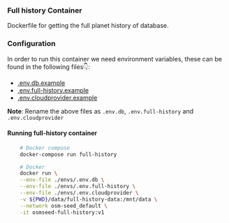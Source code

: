 ### Full history Container

Dockerfile for getting the full planet history of database.

### Configuration

In order to run this container we need environment variables, these can be found in the following files👇:

- [.env.db.example](./../../envs/.env.db.example)
- [.env.full-history.example](./../../envs/.env.full-history.example)
- [.env.cloudprovider.example](./../../envs/.env.cloudprovider.example)

**Note**: Rename the above files as `.env.db`, `.env.full-history` and `.env.cloudprovider`

#### Running full-history container

```sh
    # Docker compose
    docker-compose run full-history

    # Docker
    docker run \
    --env-file ./envs/.env.db \
    --env-file ./envs/.env.full-history \
    --env-file ./envs/.env.cloudprovider \
    -v ${PWD}/data/full-history-data:/mnt/data \
    --network osm-seed_default \
    -it osmseed-full-history:v1
```
